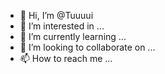 - 👋 Hi, I’m @Tuuuui
- 👀 I’m interested in ...
- 🌱 I’m currently learning ...
- 💞️ I’m looking to collaborate on ...
- 📫 How to reach me ...

<!---
Tuuuui/Tuuuui is a ✨ special ✨ repository because its `README.md` (this file) appears on your GitHub profile.
You can click the Preview link to take a look at your changes.
--->
